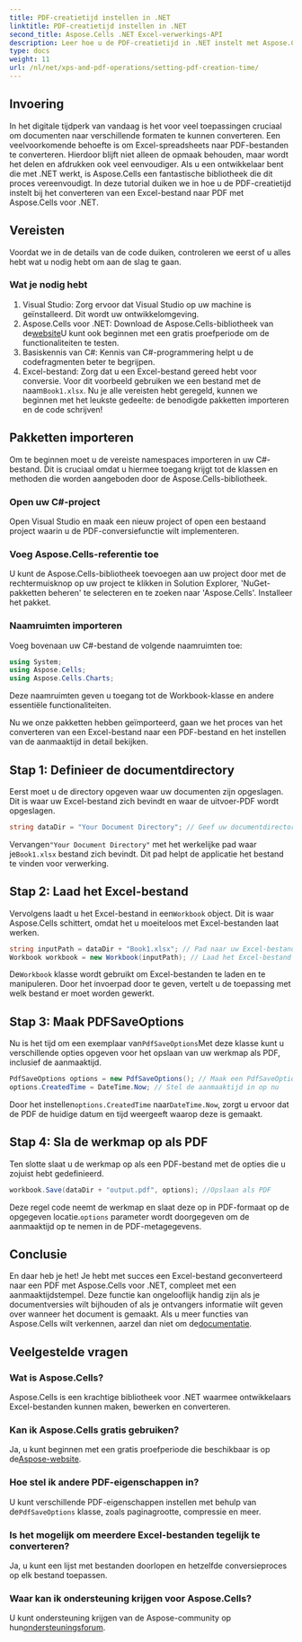 ```yaml
---
title: PDF-creatietijd instellen in .NET
linktitle: PDF-creatietijd instellen in .NET
second_title: Aspose.Cells .NET Excel-verwerkings-API
description: Leer hoe u de PDF-creatietijd in .NET instelt met Aspose.Cells. Volg onze stapsgewijze handleiding voor naadloze conversie van Excel naar PDF.
type: docs
weight: 11
url: /nl/net/xps-and-pdf-operations/setting-pdf-creation-time/
---
```

## Invoering
In het digitale tijdperk van vandaag is het voor veel toepassingen cruciaal om documenten naar verschillende formaten te kunnen converteren. Een veelvoorkomende behoefte is om Excel-spreadsheets naar PDF-bestanden te converteren. Hierdoor blijft niet alleen de opmaak behouden, maar wordt het delen en afdrukken ook veel eenvoudiger. Als u een ontwikkelaar bent die met .NET werkt, is Aspose.Cells een fantastische bibliotheek die dit proces vereenvoudigt. In deze tutorial duiken we in hoe u de PDF-creatietijd instelt bij het converteren van een Excel-bestand naar PDF met Aspose.Cells voor .NET.
## Vereisten
Voordat we in de details van de code duiken, controleren we eerst of u alles hebt wat u nodig hebt om aan de slag te gaan.
### Wat je nodig hebt
1. Visual Studio: Zorg ervoor dat Visual Studio op uw machine is geïnstalleerd. Dit wordt uw ontwikkelomgeving.
2.  Aspose.Cells voor .NET: Download de Aspose.Cells-bibliotheek van de[website](https://releases.aspose.com/cells/net/)U kunt ook beginnen met een gratis proefperiode om de functionaliteiten te testen.
3. Basiskennis van C#: Kennis van C#-programmering helpt u de codefragmenten beter te begrijpen.
4.  Excel-bestand: Zorg dat u een Excel-bestand gereed hebt voor conversie. Voor dit voorbeeld gebruiken we een bestand met de naam`Book1.xlsx`.
Nu je alle vereisten hebt geregeld, kunnen we beginnen met het leukste gedeelte: de benodigde pakketten importeren en de code schrijven!
## Pakketten importeren
Om te beginnen moet u de vereiste namespaces importeren in uw C#-bestand. Dit is cruciaal omdat u hiermee toegang krijgt tot de klassen en methoden die worden aangeboden door de Aspose.Cells-bibliotheek.
### Open uw C#-project
Open Visual Studio en maak een nieuw project of open een bestaand project waarin u de PDF-conversiefunctie wilt implementeren.
### Voeg Aspose.Cells-referentie toe
U kunt de Aspose.Cells-bibliotheek toevoegen aan uw project door met de rechtermuisknop op uw project te klikken in Solution Explorer, 'NuGet-pakketten beheren' te selecteren en te zoeken naar 'Aspose.Cells'. Installeer het pakket.
### Naamruimten importeren
Voeg bovenaan uw C#-bestand de volgende naamruimten toe:
```csharp
using System;
using Aspose.Cells;
using Aspose.Cells.Charts;
```
Deze naamruimten geven u toegang tot de Workbook-klasse en andere essentiële functionaliteiten.

Nu we onze pakketten hebben geïmporteerd, gaan we het proces van het converteren van een Excel-bestand naar een PDF-bestand en het instellen van de aanmaaktijd in detail bekijken.
## Stap 1: Definieer de documentdirectory
Eerst moet u de directory opgeven waar uw documenten zijn opgeslagen. Dit is waar uw Excel-bestand zich bevindt en waar de uitvoer-PDF wordt opgeslagen.
```csharp
string dataDir = "Your Document Directory"; // Geef uw documentdirectory op
```
 Vervangen`"Your Document Directory"` met het werkelijke pad waar je`Book1.xlsx` bestand zich bevindt. Dit pad helpt de applicatie het bestand te vinden voor verwerking.
## Stap 2: Laad het Excel-bestand
 Vervolgens laadt u het Excel-bestand in een`Workbook` object. Dit is waar Aspose.Cells schittert, omdat het u moeiteloos met Excel-bestanden laat werken.
```csharp
string inputPath = dataDir + "Book1.xlsx"; // Pad naar uw Excel-bestand
Workbook workbook = new Workbook(inputPath); // Laad het Excel-bestand
```
 De`Workbook` klasse wordt gebruikt om Excel-bestanden te laden en te manipuleren. Door het invoerpad door te geven, vertelt u de toepassing met welk bestand er moet worden gewerkt.
## Stap 3: Maak PDFSaveOptions
 Nu is het tijd om een exemplaar van`PdfSaveOptions`Met deze klasse kunt u verschillende opties opgeven voor het opslaan van uw werkmap als PDF, inclusief de aanmaaktijd.
```csharp
PdfSaveOptions options = new PdfSaveOptions(); // Maak een PdfSaveOptions-instantie
options.CreatedTime = DateTime.Now; // Stel de aanmaaktijd in op nu
```
 Door het instellen`options.CreatedTime` naar`DateTime.Now`, zorgt u ervoor dat de PDF de huidige datum en tijd weergeeft waarop deze is gemaakt.
## Stap 4: Sla de werkmap op als PDF
Ten slotte slaat u de werkmap op als een PDF-bestand met de opties die u zojuist hebt gedefinieerd.
```csharp
workbook.Save(dataDir + "output.pdf", options); //Opslaan als PDF
```
 Deze regel code neemt de werkmap en slaat deze op in PDF-formaat op de opgegeven locatie.`options` parameter wordt doorgegeven om de aanmaaktijd op te nemen in de PDF-metagegevens.

## Conclusie
En daar heb je het! Je hebt met succes een Excel-bestand geconverteerd naar een PDF met Aspose.Cells voor .NET, compleet met een aanmaaktijdstempel. Deze functie kan ongelooflijk handig zijn als je documentversies wilt bijhouden of als je ontvangers informatie wilt geven over wanneer het document is gemaakt.
 Als u meer functies van Aspose.Cells wilt verkennen, aarzel dan niet om de[documentatie](https://reference.aspose.com/cells/net/).
## Veelgestelde vragen
### Wat is Aspose.Cells?
Aspose.Cells is een krachtige bibliotheek voor .NET waarmee ontwikkelaars Excel-bestanden kunnen maken, bewerken en converteren.
### Kan ik Aspose.Cells gratis gebruiken?
 Ja, u kunt beginnen met een gratis proefperiode die beschikbaar is op de[Aspose-website](https://releases.aspose.com/).
### Hoe stel ik andere PDF-eigenschappen in?
 U kunt verschillende PDF-eigenschappen instellen met behulp van de`PdfSaveOptions` klasse, zoals paginagrootte, compressie en meer.
### Is het mogelijk om meerdere Excel-bestanden tegelijk te converteren?
Ja, u kunt een lijst met bestanden doorlopen en hetzelfde conversieproces op elk bestand toepassen.
### Waar kan ik ondersteuning krijgen voor Aspose.Cells?
 U kunt ondersteuning krijgen van de Aspose-community op hun[ondersteuningsforum](https://forum.aspose.com/c/cells/9).